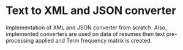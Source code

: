 # Text to XML and JSON converter
Implementation of XML and JSON converter from scratch.
Also, implemented converters are used on data of resumes then text pre-processing applied and Term frequency matrix is created.

